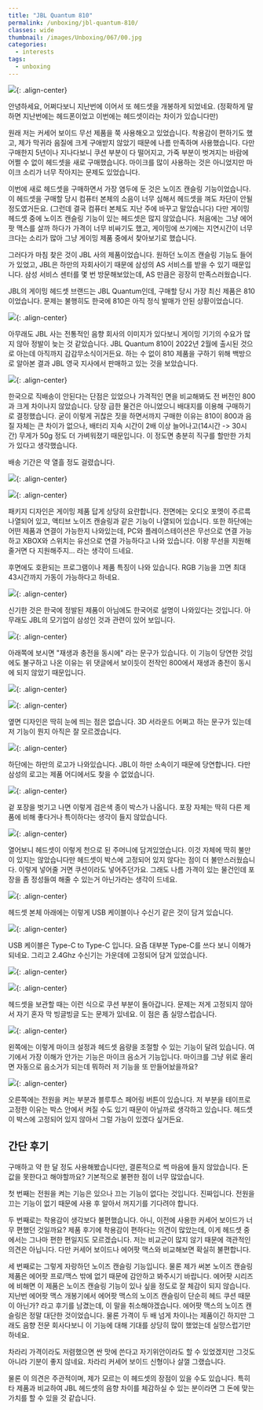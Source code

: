```yaml
---
title: "JBL Quantum 810"
permalink: /unboxing/jbl-quantum-810/
classes: wide
thumbnail: /images/Unboxing/067/00.jpg
categories:
  - interests
tags:
  - unboxing
---
```


![](/images/Unboxing/067/00.jpg){: .align-center}

안녕하세요, 어쩌다보니 지난번에 이어서 또 헤드셋을 개봉하게 되었네요. (정확하게 말하면 지난번에는 헤드폰이었고 이번에는 헤드셋이라는 차이가 있습니다만)

원래 저는 커세어 보이드 무선 제품을 쭉 사용해오고 있었습니다. 착용감이 편하기도 했고, 제가 막귀라 음질에 크게 구애받지 않았기 때문에 나름 만족하며 사용했습니다. 다만 구매한지 5년이나 지나다보니 쿠션 부분이 다 떨어지고, 가죽 부분이 벗겨지는 바람에 어쩔 수 없이 헤드셋을 새로 구매했습니다. 마이크를 많이 사용하는 것은 아니었지만 마이크 소리가 너무 작아지는 문제도 있었습니다.

이번에 새로 헤드셋을 구매하면서 가장 염두에 둔 것은 노이즈 캔슬링 기능이었습니다. 이 헤드셋을 구매할 당시 컴퓨터 본체의 소음이 너무 심해서 헤드셋을 껴도 차단이 안될 정도였거든요. (그런데 결국 컴퓨터 본체도 지난 주에 바꾸고 말았습니다) 다만 게이밍 헤드셋 중에 노이즈 캔슬링 기능이 있는 헤드셋은 많지 않았습니다. 처음에는 그냥 에어팟 맥스를 살까 하다가 가격이 너무 비싸기도 했고, 게이밍에 쓰기에는 지연시간이 너무 크다는 소리가 많아 그냥 게이밍 제품 중에서 찾아보기로 했습니다.

그러다가 마침 찾은 것이 JBL 사의 제품이었습니다. 원하던 노이즈 캔슬링 기능도 들어가 있었고, JBL은 하만의 자회사이기 때문에 삼성의 AS 서비스를 받을 수 있기 때문입니다. 삼성 서비스 센터를 몇 번 방문해보았는데, AS 만큼은 굉장히 만족스러웠습니다.

JBL의 게이밍 헤드셋 브랜드는 JBL Quantum인데, 구매할 당시 가장 최신 제품은 810 이었습니다. 문제는 불행히도 한국에 810은 아직 정식 발매가 안된 상황이었습니다.

![](/images/Unboxing/067/01.png){: .align-center}

아무래도 JBL 사는 전통적인 음향 회사의 이미지가 있다보니 게이밍 기기의 수요가 많지 않아 정발이 늦는 것 같았습니다. JBL Quantum 810이 2022년 2월에 출시된 것으로 아는데 아직까지 감감무소식이거든요. 하는 수 없이 810 제품을 구하기 위해 백방으로 알아본 결과 JBL 영국 지사에서 판매하고 있는 것을 보았습니다.

![](/images/Unboxing/067/02.png){: .align-center}

한국으로 직배송이 안된다는 단점은 있었으나 가격적인 면을 비교해봐도 전 버전인 800과 크게 차이나지 않았습니다. 당장 급한 물건은 아니었으니 배대지를 이용해 구매하기로 결정했습니다. 굳이 이렇게 귀찮은 짓을 하면서까지 구매한 이유는 810이 800과 음질 자체는 큰 차이가 없으나, 배터리 지속 시간이 2배 이상 늘어나고(14시간 -> 30시간) 무게가 50g 정도 더 가벼워졌기 때문입니다. 이 정도면 충분히 직구를 할만한 가치가 있다고 생각했습니다.

배송 기간은 약 열흘 정도 걸렸습니다.

![](/images/Unboxing/067/03.jpg){: .align-center}

![](/images/Unboxing/067/04.jpg){: .align-center}

패키지 디자인은 게이밍 제품 답게 상당히 요란합니다. 전면에는 오디오 포멧이 주르륵 나열되어 있고, 액티브 노이즈 캔슬링과 같은 기능이 나열되어 있습니다. 또한 하단에는 어떤 제품과 연결이 가능한지 나와있는데, PC와 플레이스테이션은 무선으로 연결 가능하고 XBOX와 스위치는 유선으로 연결 가능하다고 나와 있습니다. 이왕 무선을 지원해 줄거면 다 지원해주지... 라는 생각이 드네요.

후면에도 호환되는 프로그램이나 제품 특징이 나와 있습니다. RGB 기능을 끄면 최대 43시간까지 가동이 가능하다고 하네요.

![](/images/Unboxing/067/05.jpg){: .align-center}

신기한 것은 한국에 정발된 제품이 아님에도 한국어로 설명이 나와있다는 것입니다. 아무래도 JBL의 모기업이 삼성인 것과 관련이 있어 보입니다.

![](/images/Unboxing/067/06.png){: .align-center}

아래쪽에 보시면 "재생과 충전을 동시에" 라는 문구가 있습니다. 이 기능이 당연한 것임에도 불구하고 나온 이유는 위 댓글에서 보이듯이 전작인 800에서 재생과 충전이 동시에 되지 않았기 때문입니다.

![](/images/Unboxing/067/07.jpg){: .align-center}

![](/images/Unboxing/067/08.jpg){: .align-center}

옆면 디자인은 딱히 눈에 띄는 점은 없습니다. 3D 서라운드 어쩌고 하는 문구가 있는데 저 기능이 뭔지 아직은 잘 모르겠습니다.

![](/images/Unboxing/067/09.jpg){: .align-center}

하단에는 하만의 로고가 나와있습니다. JBL이 하만 소속이기 때문에 당연합니다. 다만 삼성의 로고는 제품 어디에서도 찾을 수 없었습니다.

![](/images/Unboxing/067/10.jpg){: .align-center}

겉 포장을 벗기고 나면 이렇게 검은색 종이 박스가 나옵니다. 포장 자체는 딱히 다른 제품에 비해 좋다거나 특이하다는 생각이 들지 않았습니다.

![](/images/Unboxing/067/11.jpg){: .align-center}

열어보니 헤드셋이 이렇게 천으로 된 주머니에 담겨있었습니다. 이것 자체에 딱히 불만이 있지는 않았습니다만 헤드셋이 박스에 고정되어 있지 않다는 점이 더 불만스러웠습니다. 이렇게 넣어줄 거면 쿠션이라도 넣어주던가요. 그래도 나름 가격이 있는 물건인데 포장을 좀 정성들여 해줄 수 있는거 아닌가라는 생각이 드네요.

![](/images/Unboxing/067/12.jpg){: .align-center}

헤드셋 본체 아래에는 이렇게 USB 케이블이나 수신기 같은 것이 담겨 있습니다.

![](/images/Unboxing/067/13.jpg){: .align-center}

USB 케이블은 Type-C to Type-C 입니다. 요즘 대부분 Type-C를 쓰다 보니 이해가 되네요. 그리고 2.4Ghz 수신기는 가운데에 고정되어 담겨 있었습니다.

![](/images/Unboxing/067/14.jpg){: .align-center}

![](/images/Unboxing/067/15.jpg){: .align-center}

헤드셋을 보관할 때는 이런 식으로 쿠션 부분이 돌아갑니다. 문제는 저게 고정되지 않아서 자기 혼자 막 빙글빙글 도는 문제가 있네요. 이 점은 좀 실망스럽습니다.

![](/images/Unboxing/067/16.jpg){: .align-center}

왼쪽에는 이렇게 마이크 설정과 헤드셋 음량을 조절할 수 있는 기능이 달려 있습니다. 여기에서 가장 이해가 안가는 기능은 마이크 음소거 기능입니다. 마이크를 그냥 위로 올리면 자동으로 음소거가 되는데 뭐하러 저 기능을 또 만들어놨을까요?

![](/images/Unboxing/067/17.jpg){: .align-center}

오른쪽에는 전원을 켜는 부분과 블루투스 페어링 버튼이 있습니다. 저 부분을 테이프로 고정한 이유는 박스 안에서 켜질 수도 있기 때문이 아닐까로 생각하고 있습니다. 헤드셋이 박스에 고정되어 있지 않아서 그럴 가능이 있겠다 싶거든요.

## 간단 후기

구매하고 약 한 달 정도 사용해봤습니다만, 결론적으로 썩 마음에 들지 않았습니다. 돈 값을 못한다고 해야할까요? 기본적으로 불편한 점이 너무 많았습니다.

첫 번째는 전원을 켜는 기능은 있으나 끄는 기능이 없다는 것입니다. 진짜입니다. 전원을 끄는 기능이 없기 때문에 사용 후 알아서 꺼지기를 기다려야 합니다.

두 번째로는 착용감이 생각보다 불편했습니다. 아니, 이전에 사용한 커세어 보이드가 너무 편했던 것일까요? 제품 후기에 착용감이 편하다는 의견이 많았는데, 이게 헤드셋 중에서는 그나마 편한 편일지도 모르겠습니다. 저는 비교군이 많지 않기 때문에 객관적인 의견은 아닙니다. 다만 커세어 보이드나 에어팟 맥스와 비교해보면 확실히 불편합니다.

세 번째로는 그렇게 자랑하던 노이즈 캔슬링 기능입니다. 물론 제가 써본 노이즈 캔슬링 제품은 에어팟 프로/맥스 밖에 없기 때문에 감안하고 봐주시기 바랍니다. 에어팟 시리즈에 비해면 이 제품은 노이즈 캔슬링 기능이 있나 싶을 정도로 잘 체감이 되지 않습니다. 지난번 에어팟 맥스 개봉기에서 에어팟 맥스의 노이즈 캔슬링이 단순히 헤드 쿠션 때문이 아닌가? 라고 후기를 남겼는데, 이 말을 취소해야겠습니다. 에어팟 맥스의 노이즈 캔슬링은 정말 대단한 것이었습니다. 물론 가격이 두 배 넘게 차이나는 제품이긴 하지만 그래도 음향 전문 회사다보니 이 기능에 대해 기대를 상당히 많이 했었는데 실망스럽기만 하네요.

차라리 가격이라도 저렴했으면 싼 맛에 쓴다고 자기위안이라도 할 수 있었겠지만 그것도 아니라 기분이 좋지 않네요. 차라리 커세어 보이드 신형이나 살껄 그랬습니다.

물론 이 의견은 주관적이며, 제가 모르는 이 헤드셋의 장점이 있을 수도 있습니다. 특히 타 제품과 비교하여 JBL 헤드셋의 음향 차이를 체감하실 수 있는 분이라면 그 돈에 맞는 가치를 할 수 있을 것 같습니다.